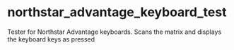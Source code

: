 # northstar_advantage_keyboard_test
Tester for Northstar Advantage keyboards.  Scans the matrix and displays the keyboard keys as pressed
